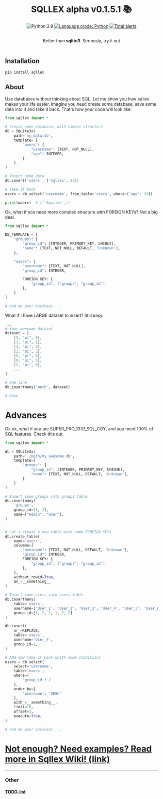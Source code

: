 
<div align="center">

# SQLLEX alpha v0.1.5.1 📚

![Python:3.9](https://img.shields.io/badge/Python-3.9-green)
[![Language grade: Python](https://img.shields.io/lgtm/grade/python/g/V1A0/sqllex.svg?logo=lgtm&logoWidth=18)](https://lgtm.com/projects/g/V1A0/sqllex/context:python)
[![Total alerts](https://img.shields.io/lgtm/alerts/g/V1A0/sqllex.svg?logo=lgtm&logoWidth=18)](https://lgtm.com/projects/g/V1A0/sqllex/alerts/)

<br>
Better than <b>sqlite3</b>. Seriously, try it out<br>
</div><br>

## Installation
```
pip install sqllex
```


## About
Use databases without thinking about SQL. Let me show you how sqllex makes
your life easier. Imagine you need create some database, save some data
into it and take it back. That's how your code will look like.

```python
from sqllex import *

# Create some database, with simple structure
db = SQLite3x(
    path='my_data.db',
    template= {
        "users": {
            "username": [TEXT, NOT_NULL],
            "age": INTEGER,
        }
    }
)

# Insert some data
db.insert('users', ['Sqllex', 33])

# Take it back
users = db.select('username', from_table='users', where={'age': 33})

print(users)  # [('Squllex',)]
```


Ok, what if you need more complex structure with FOREIGN KEYs? Not a big deal.

```python
from sqllex import *

DB_TEMPLATE = {
    "groups": {
        "group_id": [INTEGER, PRIMARY_KEY, UNIQUE],
        "name": [TEXT, NOT_NULL, DEFAULT, 'Unknown'],
    },

    "users": {
        "username": [TEXT, NOT_NULL],
        "group_id": INTEGER,

        FOREIGN_KEY: {
            "group_id": ["groups", "group_id"]
        },
    }
}

# and do your business ...
```

What if I have LARGE dataset to insert? Still easy.

```python
...
# Your awesome dataset
dataset = [
    [3, "pi", 0],
    [1, "pi", 1],
    [4, "pi", 2],
    [1, "pi", 3],
    [5, "pi", 4],
    [9, "pi", 5],
    [2, "pi", 6],
    ...
]

# One line
db.insertmany('math', dataset)

# Done
```

# Advances

Ok ok, what if you are SUPER_PRO_1337_SQL_GOY, and you need 100% of SQL features. Check this out.

```python
from sqllex import *

db = SQLite3x(
    path='./path/my_awesome.db',
    template={
        "groups": {
            "group_id": [INTEGER, PRIMARY_KEY, UNIQUE],
            "name": [TEXT, NOT_NULL, DEFAULT, 'Unknown'],
        }
    }
)

# Insert some groups into groups table
db.insertmany(
    'groups',
    group_id=[1, 2],
    name=["Admin", "User"],
)


# Let's create a new table with some FOREIGN_KEYs
db.create_table(
    name='users',
    columns={
        "username": [TEXT, NOT_NULL, DEFAULT, 'Unknown'],
        "group_id": INTEGER,
        FOREIGN_KEY: {
            "group_id": ["groups", "group_id"]
        },
    },
    without_rowid=True,
    as_=__something__
)

# Insert some users into users table
db.insertmany(
    table='users',
    username=['User_1', 'User_2', 'User_3', 'User_4', 'User_5', 'User_6'],
    group_id=[1, 2, 1, 1, 2, 2]
)

db.insert(
    or_=REPLACE,
    table='users',
    username='User_4',
    group_id=1,
)

# ANd now take it back whith some conditions
users = db.select(
    select='username',
    table='users',
    where={
        'group_id': 2
    },
    order_by={
        'username': 'DESC'
    },
    with_=__something__,
    limit=10,
    offset=1,
    execute=True,
)

# and do your business ...
```

# [Not enough? Need examples? Read more in Sqllex Wiki! (link)](https://github.com/V1A0/sqllex/wiki)

-----
### Other
#### [TODO-list](todo.md)
